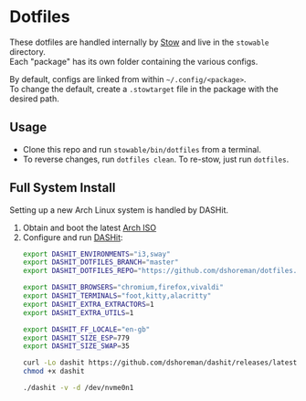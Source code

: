 # Dotfiles

These dotfiles are handled internally by [Stow] and live in the `stowable` directory.  
Each "package" has its own folder containing the various configs.

By default, configs are linked from within `~/.config/<package>`.  
To change the default, create a `.stowtarget` file in the package with the desired path.

## Usage

* Clone this repo and run `stowable/bin/dotfiles` from a terminal.
* To reverse changes, run `dotfiles clean`. To re-stow, just run `dotfiles`.

## Full System Install

Setting up a new Arch Linux system is handled by DASHit.

1. Obtain and boot the latest [Arch ISO](https://wiki.archlinux.org/index.php/Category:Getting_and_installing_Arch)
2. Configure and run [DASHit]:
    ```bash
    export DASHIT_ENVIRONMENTS="i3,sway"
    export DASHIT_DOTFILES_BRANCH="master"
    export DASHIT_DOTFILES_REPO="https://github.com/dshoreman/dotfiles.git"

    export DASHIT_BROWSERS="chromium,firefox,vivaldi"
    export DASHIT_TERMINALS="foot,kitty,alacritty"
    export DASHIT_EXTRA_EXTRACTORS=1
    export DASHIT_EXTRA_UTILS=1

    export DASHIT_FF_LOCALE="en-gb"
    export DASHIT_SIZE_ESP=779
    export DASHIT_SIZE_SWAP=35

    curl -Lo dashit https://github.com/dshoreman/dashit/releases/latest/download/dashit
    chmod +x dashit

    ./dashit -v -d /dev/nvme0n1
    ```

[DASHit]: https://github.com/dshoreman/dashit
[Stow]: http://www.gnu.org/software/stow/

